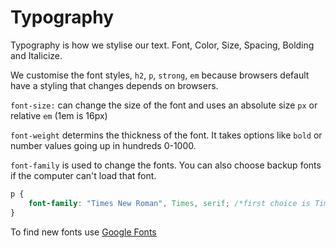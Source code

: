 # Typography

Typography is how we stylise our text. Font, Color, Size, Spacing, Bolding and Italicize.

We customise the font styles, `h2`, `p`, `strong`, `em` because browsers default have a styling that changes depends on browsers.

`font-size:` can change the size of the font and uses an absolute size `px` or relative `em` (1em is 16px) 

`font-weight` determins the thickness of the font. It takes options like `bold` or number values going up in hundreds 0-1000.

`font-family` is used to change the fonts. You can also choose backup fonts if the computer can't load that font.

```css
p {
    font-family: "Times New Roman", Times, serif; /*first choice is Times New Roman, than Times and finally serif*/
}
```

To find new fonts use <u>Google Fonts</u> 